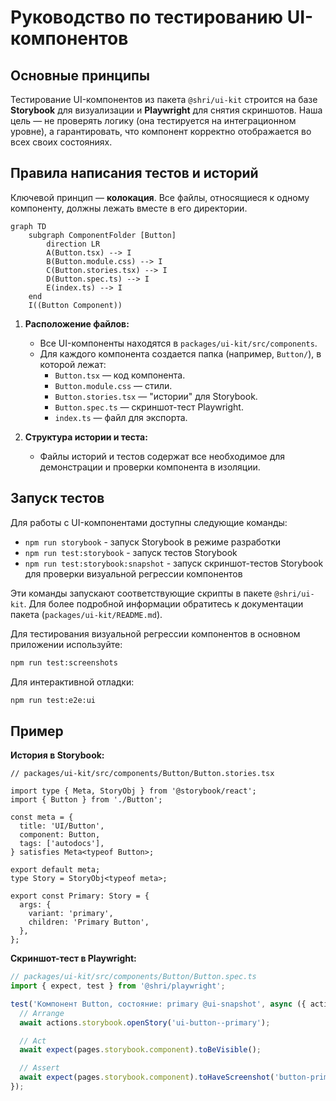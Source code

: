 # Руководство по тестированию UI-компонентов

## Основные принципы

Тестирование UI-компонентов из пакета `@shri/ui-kit` строится на базе **Storybook** для визуализации и **Playwright** для снятия скриншотов. Наша цель — не проверять логику (она тестируется на интеграционном уровне), а гарантировать, что компонент корректно отображается во всех своих состояниях.

## Правила написания тестов и историй

Ключевой принцип — **колокация**. Все файлы, относящиеся к одному компоненту, должны лежать вместе в его директории.

```mermaid
graph TD
    subgraph ComponentFolder [Button]
        direction LR
        A(Button.tsx) --> I
        B(Button.module.css) --> I
        C(Button.stories.tsx) --> I
        D(Button.spec.ts) --> I
        E(index.ts) --> I
    end
    I((Button Component))
```

1.  **Расположение файлов:**
    *   Все UI-компоненты находятся в `packages/ui-kit/src/components`.
    *   Для каждого компонента создается папка (например, `Button/`), в которой лежат:
        *   `Button.tsx` — код компонента.
        *   `Button.module.css` — стили.
        *   `Button.stories.tsx` — "истории" для Storybook.
        *   `Button.spec.ts` — скриншот-тест Playwright.
        *   `index.ts` — файл для экспорта.

2.  **Структура истории и теста:**
    *   Файлы историй и тестов содержат все необходимое для демонстрации и проверки компонента в изоляции.

## Запуск тестов

Для работы с UI-компонентами доступны следующие команды:

- `npm run storybook` - запуск Storybook в режиме разработки
- `npm run test:storybook` - запуск тестов Storybook
- `npm run test:storybook:snapshot` - запуск скриншот-тестов Storybook для проверки визуальной регрессии компонентов

Эти команды запускают соответствующие скрипты в пакете `@shri/ui-kit`. Для более подробной информации обратитесь к документации пакета (`packages/ui-kit/README.md`).

Для тестирования визуальной регрессии компонентов в основном приложении используйте:

```bash
npm run test:screenshots
```

Для интерактивной отладки:

```bash
npm run test:e2e:ui
```

## Пример

**История в Storybook:**

```tsx
// packages/ui-kit/src/components/Button/Button.stories.tsx

import type { Meta, StoryObj } from '@storybook/react';
import { Button } from './Button';

const meta = {
  title: 'UI/Button',
  component: Button,
  tags: ['autodocs'],
} satisfies Meta<typeof Button>;

export default meta;
type Story = StoryObj<typeof meta>;

export const Primary: Story = {
  args: {
    variant: 'primary',
    children: 'Primary Button',
  },
};
```

**Скриншот-тест в Playwright:**

```ts
// packages/ui-kit/src/components/Button/Button.spec.ts
import { expect, test } from '@shri/playwright';

test('Компонент Button, состояние: primary @ui-snapshot', async ({ actions, pages }) => {
  // Arrange
  await actions.storybook.openStory('ui-button--primary');

  // Act
  await expect(pages.storybook.component).toBeVisible();

  // Assert
  await expect(pages.storybook.component).toHaveScreenshot('button-primary.png');
});
``` 